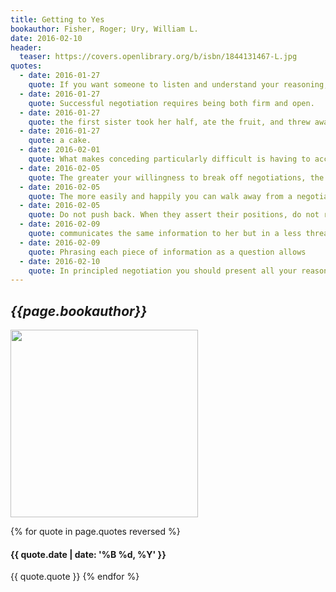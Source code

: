 ```yaml
---
title: Getting to Yes
bookauthor: Fisher, Roger; Ury, William L.
date: 2016-02-10
header:
  teaser: https://covers.openlibrary.org/b/isbn/1844131467-L.jpg
quotes:
  - date: 2016-01-27
    quote: If you want someone to listen and understand your reasoning, give your interests and reasoning first and your conclusions or proposals later.
  - date: 2016-01-27
    quote: Successful negotiation requires being both firm and open.
  - date: 2016-01-27
    quote: the first sister took her half, ate the fruit, and threw away the peel, while the other threw away the fruit and used the peel from her half in baking
  - date: 2016-01-27
    quote: a cake.
  - date: 2016-02-01
    quote: What makes conceding particularly difficult is having to accept someone else's proposal. If they suggested the standard, their deferring to it is not an act of weakness but an act of strength, of carrying out their word.
  - date: 2016-02-05
    quote: The greater your willingness to break off negotiations, the more forcefully you can present your interests and the basis on which you believe an agreement should be reached.
  - date: 2016-02-05
    quote: The more easily and happily you can walk away from a negotiation, the greater your capacity to affect its outcome.
  - date: 2016-02-05
    quote: Do not push back. When they assert their positions, do not reject them. When they attack your ideas, don't defend them. When they attack you, don't counterattack. Break the vicious cycle by refusing to react. Instead of pushing back, sidestep their attack and deflect it against the problem. As in the Oriental martial arts of judo and jujitsu, avoid pitting your strength against theirs directly; instead, use your skill to step aside and turn their strength to your ends.
  - date: 2016-02-09
    quote: communicates the same information to her but in a less threatening manner.
  - date: 2016-02-09
    quote: Phrasing each piece of information as a question allows
  - date: 2016-02-10
    quote: In principled negotiation you should present all your reasons first before offering a proposal.
---
```

## *{{page.bookauthor}}*

<img width="300" src="{{ page.header.teaser }}"/>

{% for quote in page.quotes reversed %}
#### {{ quote.date | date: '%B %d, %Y' }}
{{ quote.quote }}
{% endfor %}
